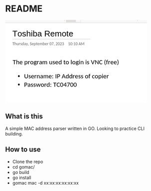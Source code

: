 # README

![gopher](gopher.png)

## What is this

A simple MAC address parser written in GO. Looking to practice CLI building.

## How to use

* Clone the repo
* cd gomac/
* go build
* go install
* gomac mac -d xx:xx:xx:xx:xx:xx
